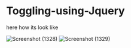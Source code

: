 # Toggling-using-Jquery

here how its look like

![Screenshot (1328)](https://user-images.githubusercontent.com/96402850/225030248-e5dacd6c-4d5f-4cf0-9345-a419ab55ba7f.png)
![Screenshot (1329)](https://user-images.githubusercontent.com/96402850/225030258-6c46dde3-332d-4cba-9706-e421d7311746.png)
